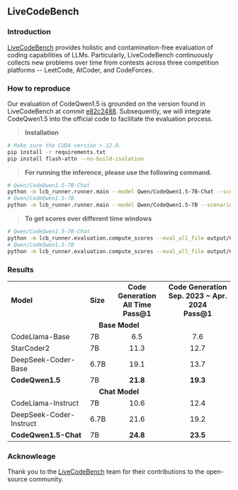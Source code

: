 ## LiveCodeBench

### Introduction
[LiveCodeBench](https://github.com/LiveCodeBench/LiveCodeBench) provides holistic and contamination-free evaluation of coding capabilities of LLMs. Particularly, LiveCodeBench continuously collects new problems over time from contests across three competition platforms -- LeetCode, AtCoder, and CodeForces. 

### How to reproduce
Our evaluation of CodeQwen1.5 is grounded on the version found in LiveCodeBench at commit [e82c2488](https://github.com/LiveCodeBench/LiveCodeBench/tree/e82c2488e6a9632ed6f482c3c5cf85f042694df5). Subsequently, we will integrate CodeQwen1.5 into the official code to facilitate the evaluation process.
> **Installation**
```bash
# Make sure the CUDA version > 12.0.
pip install -r requirements.txt
pip install flash-attn --no-build-isolation
```
> **For running the inference, please use the following command.**
```bash
# Qwen/CodeQwen1.5-7B-Chat
python -m lcb_runner.runner.main --model Qwen/CodeQwen1.5-7B-Chat --scenario codegeneration --evaluate
# Qwen/CodeQwen1.5-7B
python -m lcb_runner.runner.main --model Qwen/CodeQwen1.5-7B --scenario codegeneration --evaluate
```
> **To get scores over different time windows**
```bash
# Qwen/CodeQwen1.5-7B-Chat
python -m lcb_runner.evaluation.compute_scores --eval_all_file output/CodeQwen1.5-7B-Chat/Scenario.codegeneration_10_0.2_eval_all.json --start_date 2023-09-01 --end_date 2024-04-01
# Qwen/CodeQwen1.5-7B
python -m lcb_runner.evaluation.compute_scores --eval_all_file output/CodeQwen1.5-7B/Scenario.codegeneration_10_0.2_eval_all.json --start_date 2023-09-01 --end_date 2024-04-01
```
### Results
<table style="text-align:center">
    <tr style="font-weight:bold">
        <td style="text-align: left">Model</td>
        <td style="text-align: left">Size</td>
        <td>
            <div>Code Generation</div>
            <div class="cell-aux">
                <div>All Time</div>
                <div>Pass@1</div>
            </div>
        </td>
        <td>
            <div>Code Generation</div>
            <div class="cell-aux">
                <div>Sep. 2023 ~ Apr. 2024</div>
                <div>Pass@1</div>
            </div>
        </td>
    </tr>
    <tr>
        <td colspan=4><b>Base Model</b></td>
    </tr>
    <tr>
        <td style="text-align: left">CodeLlama-Base</td>
        <td style="text-align: left">7B</td>
        <td>6.5</td>
        <td>7.6</td>
    </tr>
    <tr>
        <td style="text-align: left">StarCoder2</td>
        <td style="text-align: left">7B</td>
        <td>11.3</td>
        <td>12.7</td>
    </tr>
    <tr>
        <td style="text-align: left">DeepSeek-Coder-Base</td>
        <td style="text-align: left">6.7B</td>
        <td>19.1</td>
        <td>13.7</td>
    </tr>
    <tr>
        <td style="text-align: left"><b>CodeQwen1.5</b></td>
        <td style="text-align: left">7B</td>
        <td><b>21.8</b></td>
        <td><b>19.3</b></td>
    </tr>
    <tr>
        <td colspan=4><b>Chat Model</b></td>
    </tr>
    <tr>
        <td style="text-align: left">CodeLlama-Instruct</td>
        <td style="text-align: left">7B</td>
        <td>10.6</td>
        <td>12.4</td>
    </tr>
    <tr>
        <td style="text-align: left">DeepSeek-Coder-Instruct</td>
        <td style="text-align: left">6.7B</td>
        <td>21.6</td>
        <td>19.2</td>
    </tr>
    <tr>
        <td style="text-align: left"><b>CodeQwen1.5-Chat</b></td>
        <td style="text-align: left">7B</td>
        <td><b>24.8</b></td>
        <td><b>23.5</b></td>
    </tr>
</table>

### Acknowleage
Thank you to the [LiveCodeBench](https://livecodebench.github.io/leaderboard.html) team for their contributions to the open-source community.